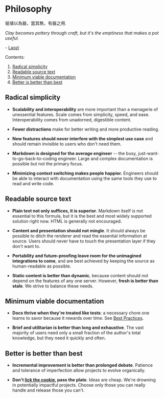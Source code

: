 # Philosophy

埏埴以為器，當其無，有器之用.

*Clay becomes pottery through craft, but it's the emptiness that makes a pot
useful.*

\- [Laozi](https://ctext.org/dictionary.pl?if=en&id=11602)

Contents:

1.  [Radical simplicity](#radical-simplicity)
1.  [Readable source text](#readable-source-text)
1.  [Minimum viable documentation](#minimum-viable-documentation)
1.  [Better is better than best](#better-is-better-than-best)

## Radical simplicity

*   **Scalability and interoperability** are more important than a menagerie of
    unessential features. Scale comes from simplicity, speed, and ease.
    Interoperability comes from unadorned, digestible content.

*   **Fewer distractions** make for better writing and more productive reading.

*   **New features should never interfere with the simplest use case** and
    should remain invisible to users who don't need them.

*   **Markdown is designed for the average engineer** -- the busy,
    just-want-to-go-back-to-coding engineer. Large and complex documentation is
    possible but not the primary focus.

*   **Minimizing context switching makes people happier.** Engineers should be
    able to interact with documentation using the same tools they use to read
    and write code.

## Readable source text

* **Plain text not only suffices, it is superior**. Markdown itself is not
  essential to this formula, but it is the best and most widely supported
  solution right now. HTML is generally not encouraged.

* **Content and presentation should not mingle**. It should always be possible
  to ditch the renderer and read the essential information at source. Users
  should never have to touch the presentation layer if they don't want to.

* **Portability and future-proofing leave room for the unimagined integrations
  to come**, and are best achieved by keeping the source as human-readable as
  possible.

* **Static content is better than dynamic**, because content should not depend
  on the features of any one server. However, **fresh is better than stale**. We
  strive to balance these needs.

## Minimum viable documentation

* **Docs thrive when they're treated like tests**: a necessary chore one learns
  to savor because it rewards over time.
  See [Best Practices](best_practices.md).

* **Brief and utilitarian is better than long and exhaustive**. The vast
  majority of users need only a small fraction of the author's total knowledge,
  but they need it quickly and often.

## Better is better than best

*   **Incremental improvement is better than prolonged debate**. Patience and
    tolerance of imperfection allow projects to evolve organically.

*   **Don't
    [lick the cookie](https://community.redhat.com/blog/2018/09/dont-lick-the-cookie/),
    pass the plate**. Ideas are cheap. We're drowning in potentially impactful
    projects. Choose only those you can really handle and release those you
    can't.

